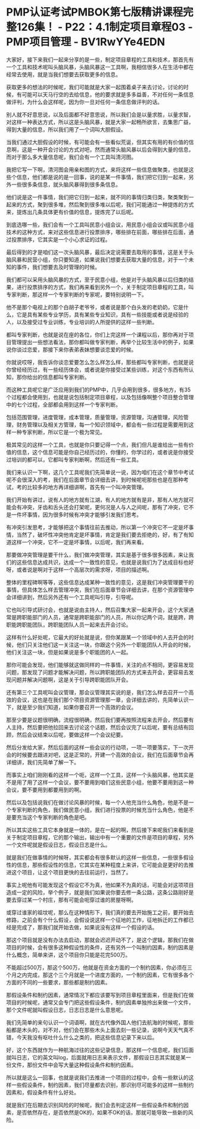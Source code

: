 # PMP认证考试PMBOK第七版精讲课程完整126集！ - P22：4.1制定项目章程03 - PMP项目管理 - BV1RwYYe4EDN

大家好，接下来我们一起来分享的是一些，制定项目章程的工具和技术，那首先有一个工具和技术呢叫头脑风暴，头脑风暴这一工具啊，我相信很多人在生活中都在经常去使用，就是当我们想要去获取更多的信息。

获取更多的想法的时候呢，我们可能就是大家一起围着桌子来去讨论，讨论的时候，有可能可以天马行空的去给信息，他的要求就是多多益善，不对任何一条信息做评判，为什么会这样呢，因为你一旦对任何一条信息做评判的话。

别人就不好意思说，以及后面都不好意思说，所以我们会是以量求胜，以量求智，对这样一种表达方式，所以这是头脑风暴，就是大家一起畅所欲言，去集思广益，得到大量的信息，所以我们用了一个词叫大胆假设。

当我们通过大胆假设的时候，有可能会有一些看似荒诞，但其实有用的有价值的信息啊，这是一种开会讨论的方式对吧，然而通常头脑风暴以后会得到大量的信息，而对于那么多大量信息呢，我们会有一个工具叫清河图。

我把它写一下啊，清河图会用亲和图的方式，来将这样一些信息做聚类，也就是这些个信息，他们都是说的是一回事，说的是某一件事情，我们把它归到一起来，另外一些很多条信息，就头脑风暴得到很多条信息。

他们说是这一件事情，我们把它归到一起来，就不同的事情归类归类，聚类聚到一起来的方式，聚到很多堆，然后聚到很多堆以后呢，我们可能通过一种提炼的方式来，提炼出几条具体更有价值的信息，提炼完了以后呢。

到底选哪一些，我们会有一个工具叫民意小组会议，用民意小组会议或叫民意小组技术的这种方式，来对这些信息进行投票排序，哪些排在前面，哪些排在后面，通过投票排序，它其实是一个小心求证的过程。

最后得到的才是咱们这一次头脑风暴，最后决定说需要去取用的事情，这是关于头脑风暴和民营小组，你只要知道，如果说我们想要去获取大量的信息，对于一个未知的事件，我们想要去及时管理的时候。

我们都可以采用头脑风暴的方式，至于民意小组，他是对于头脑风暴以后归类的结果，进行投票排序的方式，我们再来看到另外一个，关于制定项目章程的工具，叫专家判断，那这样一个专家判断的专家呢，要特别说明一下。

他不是那个电视上的那个白胡子老爷爷，或者说是那个白头发的老奶奶，它是什么，它是具有某些专业学历，具有某些专业知识，具有一些技能或者说是经验的人，以及接受过专业训练，专业培训的人所提供的这样一些判断。

都叫专家判断，也就是说在座的各位，你们上完这样一个课程以后，那你再对于项目管理提出一些想法看法，那你都叫做专家判断，再举个比较生活中的例子，如果说你谈过恋爱，那接下来你表弟表妹想要谈恋爱的时候。

你就说哎呀，我告诉你谈恋爱要怎么怎么样怎么样，那些都叫专家判断，也就是说你曾经经历过，有一些经历体会，或者说是你接受过某些训练，对这个东西有所认知，那你给出的信息都叫专家判断。

而这种工具呢它是广泛应用到我们的PMP中，几乎会用到很多，很多地方，有35个过程都会使用到，也就是说包括制定项目章程，以及包括像啊整个项目整合管理中的七个过程，全部都会用到这样一个专家判断。

包括范围管理，进度管理，成本管理，质量管理，资源管理，沟通管理，风险管理，财务管理以及相关方管理，每一个知识领域中，都会有一些过程是需要用到这样一种专家判断，所以它是一个极为常见。

极其常见的这样一个工具，也就是你只要记得一个点，我们但凡是谁给出一些有价值的信息，这个信息可能是你自己经历过的，你懂的，你学过的，或者说是你接受过培训的都可以，它都叫专家判断啊，然后还有一些工具。

我们来认识一下啊，这几个工具呢我们先简单说一说，因为咱们在这个章节中考试呢不会很深入的考，我们在后面章节会详细去讲，到时候呢呃那些也是在那种考试，考的比较多的地方再详细讲啊，首先有一个叫冲突管理。

我们开始有讲过，说有人的地方就有江湖，有人的地方就有是非，那有人地方就可能会有冲突，牙齿和舌头还会打架呢，更何况是人与人之间呢，那有了冲突，它不是一件坏事情，因为很多时候有冲突才能够引发我们思考。

有冲突引发思考，才能够把这个事情往前去推动，所以第一个冲突它不一定是坏事情，当然了，破坏性冲突他肯定是坏事情，肯定是我们要去拒绝的，好，有了有知道这样一个冲突，它不一定是坏事情，以后呢，我们再来看。

那要做冲突管理是要干什么，我们做冲突管理，其实是基于很多很多因素，来让我们的这些信息达成共识，达成一个一致性的意见，也就是说我们为了达成目标也好呀，或者说是啊对于这样一个高层次的需求呀，项目的描述啊。

整体的里程碑啊等等，这些信息达成某种一致性的意见，这是我们冲突管理要干的事情，但具体怎么样去管理冲突，我们在后面章节会详细去讲，在那个资源管理中会详细讲到，然后另外还有一个工具呢叫引导，引导呢。

它也叫引导式研讨会，也就是说由主持人，然后召集大家一起来开会，这个大家通常是跨职能部门的人员，通常是跨职能部门的人员，所以你记两个词，就是跨，跨职能跨职能团队，跨职能团队人员一起来去开会讨论。

这样有什么好处呢，它最大的好处就是说，但你某跟某一个领域中的人去开会的时候，他们只关注他们这一关注这一块，你跟这个另外一个职能团队人开会的时候，他们关注这一块，但是如果说是多个职能团的人一起。

那你可能会发现，他们能够就这做同样的一件事情，关注的点不相同，更容易发现问题，那发现了问题才能解决问题，所以跨职能团队的方式来去开会，更容易去发现问题并解决问题啊，这是关于引导跨职能团队开会。

还有第三个工具呢叫会议管理，那会议管理其实说的是，我们怎么样去召开一个高效的会议，这也是在我们那个项目资源管理那一章，会详细去讲的，先简单认识一下，就是至少我们知道，如果你要召开一个高效的会议。

那至少要是议题很明确，流程很明确，然后我们要再按照流程来去开会，然后要有人主持，然后要把他拉回来去讨论这个话题，然后会议完了以后呢，要有总结有回顾，然后会议结束以后呢，要做这样一个会议纪要。

然后分发给大家，然后后面的这样一些会议的行动项，一项一项要落实，下一次开会的时候要去跟进对吧，这是正常的，开建一个高效的会议，我们在后面章节会再详细讲，我们先简单了解一下。

而事实上咱们刚刚看的这样一个呃，这样一个工具，这样一个头脑风暴，他其实是不是用了用了这样一个会议，要不要用到咱们这些民意小组，他要不要用到这一种会议，要不要用到都要用到的啊。

然后以及包括说我们在做讨论风暴的时候，每一个人他充当什么角色，他是不是一个专家判断的角色，我们做民意小组，我们进行投票的时候充当什么角色，他是不是要充当这个专家判断的角色是吧。

所以其实这些工具它本身就是一体的，是在一起的啊，然后接下来呢我们来看到是关于制定项目章程，它的那个输出，输出中有一个重要的文件是项目的章程，另外一个文件呢就是假设日志，假设日志是什么。

就是我们在做事情的时候呀，其实都会有很多默认的这样一些信息，一些很多假设性的信息，那些假设性的信息，它其实在某种程度上来讲，它可能会是更好的去推进这个项目，让这个项目更快的去往前运行，当然了。

事实上呢他有可能发现这个假设它不为真，他如果不为真的话，可能会对这项项目造成一定的风险，举个例子，就是我们如果说你要去修一条公路，这条公路刚好是要去穿过某一个村庄，那有可能会呃穿过谁的房屋呀啊。

或穿过谁家的祖坟呢，那么在这种情形下，我们真的要去开始施工之前，要开始去修路，之前会有个什么假设，会假设说这样一个征地的工作，征地拆迁的工作都已经是完成了，那我们就开始去做，如果说没有这样一个假设的话。

那这个项目就是没有办法去启动，那就会迟迟开动不了，是这个逻辑，那我们在做项目的时候，会有很多这种假设性的条件，还有另外一个叫制约因素，制约因素是什么概念，简单来讲，这个项目你只能是花完500万。

不能超过500万，那这个500万，他就是在资金方面的一个制约因素，你必须在三个月之内完成，那这个三个月就是一个进度方面的，一个制约因素，它有很多各个方面的不同的一些要求，那些都是制约因素。

那假设条件和制约因素，通常情况下都应该要写到项目章程里面来，但是我们在做项目的时候呢，通常又会专门把这些假设条件，制约因素单独拎出来做一个文件，那个文件呢就叫假设日志，日志日志是什么意思呢。

我们先简单的来句认识一个词语啊，就在古代像外国人他们去航海的时候呢，那些船都是木头的，对不对，他们会在那些木头上面去刻一些记录，说啊今天天气真不错，今天我没有呕吐什么什么之类的，把这些信息记录下来以后。

好，这个东西就作为一种航海过往的这些记录信息，那这样一个信息呢，我们后面就叫日志，它的英文叫log，后面就用日志来表示文件，那假设日志其实就是某一份文件，那份文件中会写大量这种假设条件和制约因素。

所以就是这么一回事，也就是说我们去推进一个项目的过程中，会有一些默认的这样一些假设条件，制约因素，我们尽量都去识别，那识别尽可能多的这样一些制约因素和，假设条件有什么好处。

就是我们在后期去识别风险的时候呢，我们会去判定这样一些假设条件和制约因素，是否依然存在，是否依然是OK的，如果不OK的话，那就可能导致一些新的风险。

